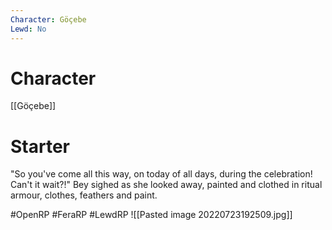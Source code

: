 ```yaml
---
Character: Göçebe
Lewd: No
---
```

# Character
[[Göçebe]]

# Starter
"So you've come all this way, on today of all days, during the celebration! Can't it wait?!" Bey sighed as she looked away, painted and clothed in ritual armour, clothes, feathers and paint.  

#OpenRP #FeraRP #LewdRP 
![[Pasted image 20220723192509.jpg]]